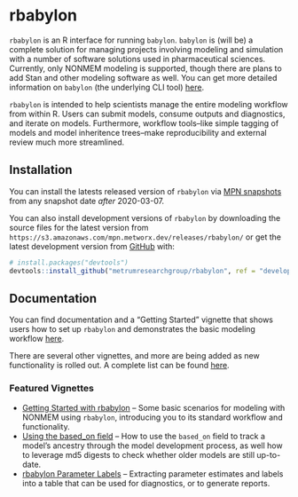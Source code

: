 
<!-- README.md is generated from README.Rmd. Please edit that file -->

# rbabylon

<!-- badges: start -->

<!-- badges: end -->

`rbabylon` is an R interface for running `babylon`. `babylon` is (will
be) a complete solution for managing projects involving modeling and
simulation with a number of software solutions used in pharmaceutical
sciences. Currently, only NONMEM modeling is supported, though there are
plans to add Stan and other modeling software as well. You can get more
detailed information on `babylon` (the underlying CLI tool)
[here](https://github.com/metrumresearchgroup/babylon).

`rbabylon` is intended to help scientists manage the entire modeling
workflow from within R. Users can submit models, consume outputs and
diagnostics, and iterate on models. Furthermore, workflow tools–like
simple tagging of models and model inheritence trees–make
reproducibility and external review much more streamlined.

## Installation

You can install the latests released version of `rbabylon` via [MPN
snapshots](https://mpn.metworx.com/docs/snapshots) from any snapshot
date *after* 2020-03-07.

You can also install development versions of `rbabylon` by downloading
the source files for the latest version from
`https://s3.amazonaws.com/mpn.metworx.dev/releases/rbabylon/` or get the
latest development version from [GitHub](https://github.com/) with:

``` r
# install.packages("devtools")
devtools::install_github("metrumresearchgroup/rbabylon", ref = "develop")
```

## Documentation

You can find documentation and a “Getting Started” vignette that shows
users how to set up `rbabylon` and demonstrates the basic modeling
workflow [here](http://metrumresearchgroup.github.io/rbabylon/).

There are several other vignettes, and more are being added as new
functionality is rolled out. A complete list can be found
[here](https://metrumresearchgroup.github.io/rbabylon/articles/).

### Featured Vignettes

  - [Getting Started with
    rbabylon](https://metrumresearchgroup.github.io/rbabylon/articles/getting-started.html)
    – Some basic scenarios for modeling with NONMEM using `rbabylon`,
    introducing you to its standard workflow and functionality.
  - [Using the based\_on
    field](https://metrumresearchgroup.github.io/rbabylon/articles/using-based-on.html)
    – How to use the `based_on` field to track a model’s ancestry
    through the model development process, as well how to leverage md5
    digests to check whether older models are still up-to-date.
  - [rbabylon Parameter
    Labels](https://metrumresearchgroup.github.io/rbabylon/articles/parameter-labels.html)
    – Extracting parameter estimates and labels into a table that can be
    used for diagnostics, or to generate reports.
